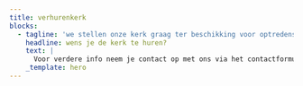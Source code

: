 ```yaml
---
title: verhurenkerk
blocks:
  - tagline: 'we stellen onze kerk graag ter beschikking voor optredens, lezingen...'
    headline: wens je de kerk te huren?
    text: |
      Voor verdere info neem je contact op met ons via het contactformulier. 
    _template: hero
---
```





